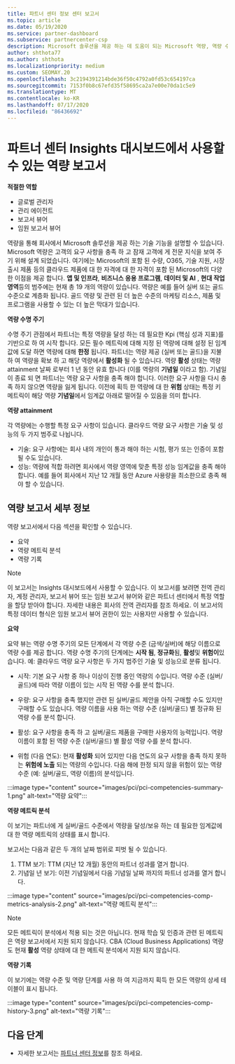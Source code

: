 ```yaml
---
title: 파트너 센터 정보 센터 보고서
ms.topic: article
ms.date: 05/19/2020
ms.service: partner-dashboard
ms.subservice: partnercenter-csp
description: Microsoft 솔루션을 제공 하는 데 도움이 되는 Microsoft 역량, 역량 수준 및 제품을 개선할 수 있는 방법을 확인 하세요.
author: shthota77
ms.author: shthota
ms.localizationpriority: medium
ms.custom: SEOMAY.20
ms.openlocfilehash: 3c2194391214bde36f50c4792a0fd53c654197ca
ms.sourcegitcommit: 7153f0b8c67efd35f58695ca2a7e00e70da1c5e9
ms.translationtype: MT
ms.contentlocale: ko-KR
ms.lasthandoff: 07/17/2020
ms.locfileid: "86436692"
---
```

# <a name="competencies-report-available-from-the-partner-center-insights-dashboard"></a>파트너 센터 Insights 대시보드에서 사용할 수 있는 역량 보고서

**적절한 역할**
- 글로벌 관리자
- 관리 에이전트
- 보고서 뷰어
- 임원 보고서 뷰어

역량을 통해 회사에서 Microsoft 솔루션을 제공 하는 기술 기능을 설명할 수 있습니다. Microsoft 역량은 고객의 요구 사항을 충족 하 고 잠재 고객에 게 전문 지식을 보여 주기 위해 설계 되었습니다. 여기에는 Microsoft의 포함 된 수량, O365, 기술 지원, 시장 출시 제품 등의 클라우드 제품에 대 한 자격에 대 한 자격이 포함 된 Microsoft의 다양 한 이점을 제공 합니다. **앱 및 인프라**, **비즈니스 응용 프로그램**, **데이터 및 AI** , **현대 작업 영역**등의 범주에는 현재 총 19 개의 역량이 있습니다. 역량은 예를 들어 실버 또는 골드 수준으로 계층화 됩니다. 골드 역량 및 관련 된 더 높은 수준의 마케팅 리소스, 제품 및 프로그램을 사용할 수 있는 더 높은 막대가 있습니다.  

**역량 수명 주기**

수명 주기 관점에서 파트너는 특정 역량을 달성 하는 데 필요한 Kpi (핵심 성과 지표)를 기반으로 하 여 시작 합니다. 모든 필수 메트릭에 대해 지정 된 역량에 대해 설정 된 임계값에 도달 하면 역량에 대해 **한정** 됩니다. 파트너는 역량 제공 (실버 또는 골드)을 지불 하 여 역량을 확보 하 고 해당 역량에서 **활성화** 될 수 있습니다. 역량 **활성** 상태는 역량 attainment 날짜 로부터 1 년 동안 유효 합니다 (이를 역량의 **기념일** 이라고 함). 기념일이 종료 되 면 파트너는 역량 요구 사항을 충족 해야 합니다. 이러한 요구 사항을 다시 충족 하지 않으면 역량을 잃게 됩니다. 이전에 획득 한 역량에 대 한 **위험** 상태는 특정 키 메트릭이 해당 역량 **기념일**에서 임계값 아래로 떨어질 수 있음을 의미 합니다.

**역량 attainment**

각 역량에는 수행할 특정 요구 사항이 있습니다. 클라우드 역량 요구 사항은 기술 및 성능의 두 가지 범주로 나뉩니다.

- 기술: 요구 사항에는 회사 내의 개인이 통과 해야 하는 시험, 평가 또는 인증이 포함 될 수도 있습니다.
- 성능: 역량에 적합 하려면 회사에서 역량 영역에 맞춘 특정 성능 임계값을 충족 해야 합니다. 예를 들어 회사에서 지난 12 개월 동안 Azure 사용량을 최소한으로 충족 해야 할 수 있습니다.

## <a name="competencies-report-details"></a>역량 보고서 세부 정보

역량 보고서에서 다음 섹션을 확인할 수 있습니다.

- 요약
- 역량 메트릭 분석
- 역량 기록

 > [!NOTE]
 > 이 보고서는 Insights 대시보드에서 사용할 수 있습니다. 이 보고서를 보려면 전역 관리자, 계정 관리자, 보고서 뷰어 또는 임원 보고서 뷰어와 같은 파트너 센터에서 특정 역할을 할당 받아야 합니다. 자세한 내용은 회사의 전역 관리자를 참조 하세요. 이 보고서의 특정 데이터 형식은 임원 보고서 뷰어 권한이 있는 사용자만 사용할 수 있습니다.

**요약**

요약 뷰는 역량 수명 주기의 모든 단계에서 각 역량 수준 (금색/실버)에 해당 이름으로 역량 수를 제공 합니다. 역량 수명 주기의 단계에는 **시작 됨**, **정규화**됨, **활성**및 **위험이**있습니다. 예: 클라우드 역량 요구 사항은 두 가지 범주인 기술 및 성능으로 분류 됩니다.

- 시작: 기본 요구 사항 중 하나 이상이 진행 중인 역량의 수입니다.
역량 수준 (실버/골드)에 따라 역량 이름이 있는 시작 된 역량 수를 분석 합니다.

- 우량: 요구 사항을 충족 했지만 관련 된 실버/골드 제안을 아직 구매할 수도 있지만 구매할 수도 있습니다. 역량 이름을 사용 하는 역량 수준 (실버/골드) 별 정규화 된 역량 수를 분석 합니다.

- 활성: 요구 사항을 충족 하 고 실버/골드 제품을 구매한 사용자의 능력입니다. 역량 이름이 포함 된 역량 수준 (실버/골드) 별 활성 역량 수를 분석 합니다.

- 위험 (다음 연도): 현재 **활성화** 되어 있지만 다음 연도의 요구 사항을 충족 하지 못하는 **위험에 노출** 되는 역량의 수입니다.
다음 해에 한정 되지 않을 위험이 있는 역량 수준 (예: 실버/골드, 역량 이름)의 분석입니다.

:::image type="content" source="images/pci/pci-competencies-summary-1.png" alt-text="역량 요약":::

**역량 메트릭 분석**

이 보기는 파트너에 게 실버/골드 수준에서 역량을 달성/보유 하는 데 필요한 임계값에 대 한 역량 메트릭의 상태를 표시 합니다. 

보고서는 다음과 같은 두 개의 날짜 범위로 피벗 될 수 있습니다.

1. TTM 보기: TTM (지난 12 개월) 동안의 파트너 성과를 열거 합니다.
2. 기념일 년 보기: 이전 기념일에서 다음 기념일 날짜 까지의 파트너 성과를 열거 합니다.

:::image type="content" source="images/pci/pci-competencies-comp-metrics-analysis-2.png" alt-text="역량 메트릭 분석":::

> [!NOTE]
 > 모든 메트릭이 분석에서 적용 되는 것은 아닙니다. 현재 학습 및 인증과 관련 된 메트릭은 역량 보고서에서 지원 되지 않습니다. CBA (Cloud Business Applications) 역량도 현재 **활성** 역량 상태에 대 한 메트릭 분석에서 지원 되지 않습니다.

**역량 기록**

이 보기에는 역량 수준 및 역량 단계를 사용 하 여 지금까지 획득 한 모든 역량의 상세 테이블이 표시 됩니다.

:::image type="content" source="images/pci/pci-competencies-comp-history-3.png" alt-text="역량 기록":::

## <a name="next-steps"></a>다음 단계

- 자세한 보고서는 [파트너 센터 정보](partner-center-insights.md)를 참조 하세요.
